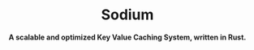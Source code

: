 <h1 align="center">Sodium</h1>
<p align="center">
      <b>A scalable and optimized Key Value Caching System, written in Rust.</b>
</p>
